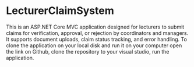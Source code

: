 # LecturerClaimSystem

This is an ASP.NET Core MVC application designed for lecturers to submit claims for verification, approval, or rejection by coordinators and managers.
It supports document uploads, claim status tracking, and error handling.
To clone the application on your local disk and run it on your computer open the link on Github, clone the repository to your visual studio, run the application.
